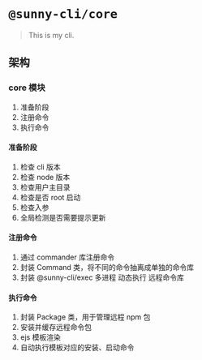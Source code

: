 # `@sunny-cli/core`

> This is my cli.

## 架构
### core 模块
1. 准备阶段
2. 注册命令
3. 执行命令

#### 准备阶段
1. 检查 cli 版本
2. 检查 node 版本
3. 检查用户主目录
4. 检查是否 root 启动
5. 检查入参
6. 全局检测是否需要提示更新

#### 注册命令
1. 通过 commander 库注册命令
2. 封装 Command 类，将不同的命令抽离成单独的命令库
3. 封装 @sunny-cli/exec 多进程 动态执行 远程命令库

#### 执行命令
1. 封装 Package 类，用于管理远程 npm 包
2. 安装并缓存远程命令包
3. ejs 模板渲染
4. 自动执行模板对应的安装、启动命令